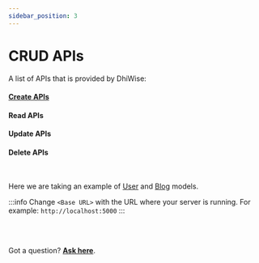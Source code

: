 ```yaml
---
sidebar_position: 3
---
```


# CRUD APIs

A list of APIs that is provided by DhiWise:


<div className="grid grid-cols-3 gap-20">
    <a className="Card" href="">
      <h4>Create APIs</h4>
    </a>
    <a className="Card">
      <h4>Read APIs</h4>
    </a>
    <a className="Card">
      <h4>Update APIs</h4>
    </a>
    <a className="Card">
      <h4>Delete APIs</h4>
    </a>
  </div>
  <br/>

Here we are taking an example of <a href="/docs/node/generate-apis/sample-model#user">User</a> and <a href="/docs/node/generate-apis/sample-model#blog">Blog</a> models.

:::info
Change `<Base URL>` with the URL where your server is running.
For example: `http://localhost:5000`
:::

<br/>
<br/>

Got a question? [**Ask here**](https://discord.com/invite/rFMnCG5MZ7).